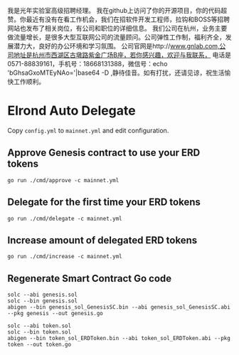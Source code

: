 我是光年实验室高级招聘经理。
我在github上访问了你的开源项目，你的代码超赞。你最近有没有在看工作机会，我们在招软件开发工程师，拉钩和BOSS等招聘网站也发布了相关岗位，有公司和职位的详细信息。
我们公司在杭州，业务主要做流量增长，是很多大型互联网公司的流量顾问。公司弹性工作制，福利齐全，发展潜力大，良好的办公环境和学习氛围。
公司官网是http://www.gnlab.com,公司地址是杭州市西湖区古墩路紫金广场B座，若你感兴趣，欢迎与我联系，
电话是0571-88839161，手机号：18668131388，微信号：echo 'bGhsaGxoMTEyNAo='|base64 -D ,静待佳音。如有打扰，还请见谅，祝生活愉快工作顺利。

# Elrond Auto Delegate

Copy `config.yml` to `mainnet.yml` and edit configuration.

## Approve Genesis contract to use your ERD tokens

```
go run ./cmd/approve -c mainnet.yml
```

## Delegate for the first time your ERD tokens

```
go run ./cmd/delegate -c mainnet.yml
```

## Increase amount of delegated ERD tokens

```
go run ./cmd/increase -c mainnet.yml
```

## Regenerate Smart Contract Go code

```
solc --abi genesis.sol
solc --bin genesis.sol
abigen --bin genesis_sol_GenesisSC.bin --abi genesis_sol_GenesisSC.abi --pkg genesis --out genesis.go
```

```
solc --abi token.sol
solc --bin token.sol
abigen --bin token_sol_ERDToken.bin --abi token_sol_ERDToken.abi --pkg token --out token.go
```

